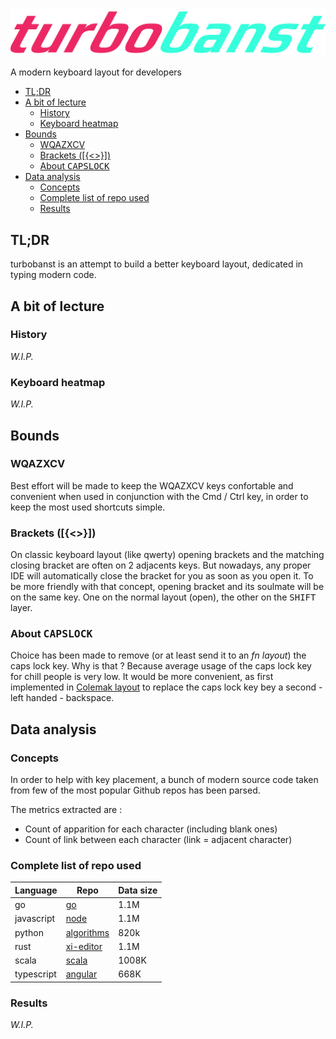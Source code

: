 ![logo](logo.png)

A modern keyboard layout for developers

- [TL;DR](#tldr)
- [A bit of lecture](#a-bit-of-lecture)
  - [History](#history)
  - [Keyboard heatmap](#keyboard-heatmap)
- [Bounds](#bounds)
  - [WQAZXCV](#wqazxcv)
  - [Brackets ([{<>}])](#brackets)
  - [About <kbd>CAPSLOCK</kbd>](#about-kbdcapslockkbd)
- [Data analysis](#data-analysis)
  - [Concepts](#concepts)
  - [Complete list of repo used](#complete-list-of-repo-used)
  - [Results](#results)

## TL;DR

turbobanst is an attempt to build a better keyboard layout, dedicated in typing modern code.

## A bit of lecture

### History

*W.I.P.*

### Keyboard heatmap

*W.I.P.*

## Bounds

### WQAZXCV

Best effort will be made to keep the WQAZXCV keys confortable and convenient when used in conjunction with the Cmd / Ctrl key, in order to keep the most used shortcuts simple.

### Brackets ([{<>}])

On classic keyboard layout (like qwerty) opening brackets and the matching closing bracket are often on 2 adjacents keys. But nowadays, any proper IDE will automatically close the bracket for you as soon as you open it. To be more friendly with that concept, opening bracket and its soulmate will be on the same key. One on the normal layout (open), the other on the <kbd>SHIFT</kbd> layer.

### About <kbd>CAPSLOCK</kbd>

Choice has been made to remove (or at least send it to an *fn layout*) the caps lock key. Why is that ? Because average usage of the caps lock key for chill people is very low. It would be more convenient, as first implemented in [Colemak layout](https://colemak.com) to replace the caps lock key bey a second - left handed - backspace.

## Data analysis

### Concepts

In order to help with key placement, a bunch of modern source code taken from few of the most popular Github repos has been parsed. 

The metrics extracted are :

- Count of apparition for each character (including blank ones)
- Count of link between each character (link = adjacent character)

### Complete list of repo used

| Language   | Repo                                                                          | Data size |
|------------|-------------------------------------------------------------------------------|-----------|
| go         | [go](https://github.com/golang/go)                                            | 1.1M      |
| javascript | [node](https://github.com/nodejs/node)                                        | 1.1M      |
| python     | [algorithms](https://github.com/keon/algorithms)                              | 820k      |
| rust       | [xi-editor](https://github.com/xi-editor/xi-editor/tree/master/rust/rope/src) | 1.1M      |
| scala      | [scala](https://github.com/scala/scala)                                       | 1008K     |
| typescript | [angular](https://github.com/angular/angular)                                 | 668K      |

### Results

*W.I.P.*